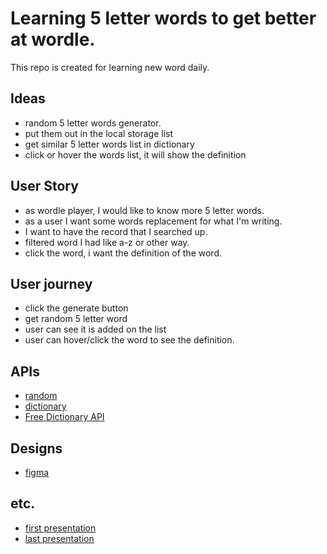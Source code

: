 # Learning 5 letter words to get better at wordle.
This repo is created for learning new word daily.
 
## Ideas
- random 5 letter words generator.
- put them out in the local storage list
- get similar 5 letter words list in dictionary
- click or hover the words list, it will show the definition

## User Story
- as wordle player, I would like to know more 5 letter words. 
- as a user I want some words replacement for what I'm writing.
- I want to have the record that I searched up. 
- filtered word I had like a-z or other way.
- click the word, i want the definition of the word. 

## User journey
- click the generate button
- get random 5 letter word
- user can see it is added on the list
- user can hover/click the word to see the definition. 

## APIs
- [random](https://rapidapi.com/sheharyar566/api/random-words5/?utm_source=ANIA-KUBOW&utm_medium=DevRel&utm_campaign=DevRel)
- [dictionary](https://rapidapi.com/twinword/api/word-dictionary/?utm_source=ANIA-KUBOW&utm_medium=DevRel&utm_campaign=DevRel)
- [Free Dictionary API](https://dictionaryapi.dev/)

## Designs
- [figma](https://www.figma.com/file/YBoInrxjSSOOhEn4FgmWL3/todo-app?node-id=0%3A1)

## etc.
- [first presentation](https://hackmd.io/@YPxrtui_T1ObmCpE6R0kUQ/ByqnR-dyc#/)
- [last presentation](https://hackmd.io/@YPxrtui_T1ObmCpE6R0kUQ/ByBWz-nJc#/)
